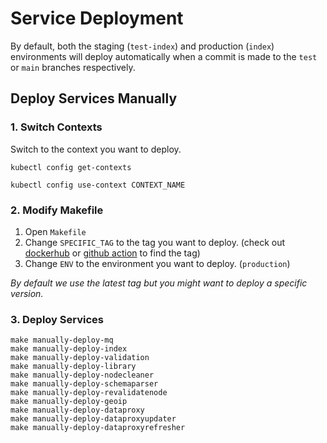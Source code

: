 # Service Deployment

By default, both the staging (`test-index`) and production (`index`) environments will deploy automatically when a commit is made to the `test` or `main` branches respectively.

## Deploy Services Manually

### 1. Switch Contexts

Switch to the context you want to deploy.

```
kubectl config get-contexts

kubectl config use-context CONTEXT_NAME
```

### 2. Modify Makefile

1. Open `Makefile`
2. Change `SPECIFIC_TAG` to the tag you want to deploy. (check out [dockerhub](https://hub.docker.com/r/murmurations/index/tags) or [github action](https://github.com/MurmurationsNetwork/MurmurationsServices/runs/3836865026?check_suite_focus=true#step:4:191) to find the tag)
3. Change `ENV` to the environment you want to deploy. (`production`)

_By default we use the latest tag but you might want to deploy a specific version._

### 3. Deploy Services

```
make manually-deploy-mq
make manually-deploy-index
make manually-deploy-validation
make manually-deploy-library
make manually-deploy-nodecleaner
make manually-deploy-schemaparser
make manually-deploy-revalidatenode
make manually-deploy-geoip
make manually-deploy-dataproxy
make manually-deploy-dataproxyupdater
make manually-deploy-dataproxyrefresher
```
